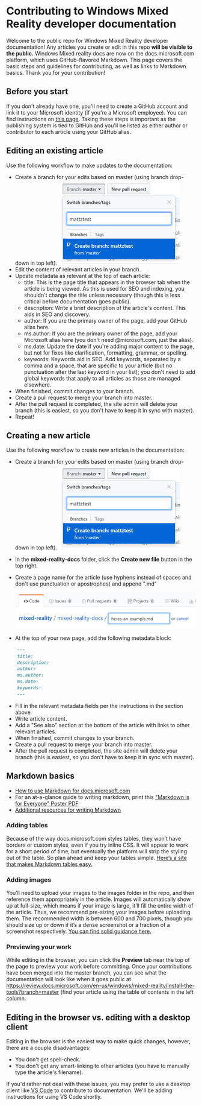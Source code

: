 # Contributing to Windows Mixed Reality developer documentation

Welcome to the public repo for Windows Mixed Reality developer documentation! Any articles you create or edit in this repo **will be visible to the public.** Windows Mixed reality docs are now on the docs.microsoft.com platform, which uses GitHub-flavored Markdown. This page covers the basic steps and guidelines for contributing, as well as links to Markdown basics. Thank you for your contribution! 

## Before you start 

If you don't already have one, you'll need to create a GitHub account and link it to your Microsoft identity (if you're a Microsoft employee). You can find instructions on [this page](https://docs.microsoft.com/en-us/contribute/help-crr/help-content/contribute/contribute-get-started-setup-github). Taking these steps is important as the publishing system is tied to GitHub and you'll be listed as either author or contributor to each article using your GitHub alias.

## Editing an existing article

Use the following workflow to make updates to the documentation:
* Create a branch for your edits based on master (using branch drop-down in top left).
  ![Create a new branch based on master.](images/newbranch.png)
* Edit the content of relevant articles in your branch.
* Update metadata as relevant at the top of each article:
    * title: This is the page title that appears in the browser tab when the article is being viewed. As this is used for SEO and indexing, you shouldn't change the title unless necessary (though this is less critical before documentation goes public).
    * description: Write a brief description of the article's content. This aids in SEO and discovery.
    * author: If you are the primary owner of the page, add your GitHub alias here.
    * ms.author: If you are the primary owner of the page, add your Microsoft alias here (you don't need @microsoft.com, just the alias).
    * ms.date: Update the date if you're adding major content to the page, but not for fixes like clarification, formatting, grammar, or spelling.
    * keywords: Keywords aid in SEO. Add keywords, separated by a comma and a space, that are specific to your article (but no punctuation after the last keyword in your list); you don't need to add global keywords that apply to all articles as those are managed elsewhere. 
* When finished, commit changes to your branch.
* Create a pull request to merge your branch into master.
* After the pull request is completed, the site admin will delete your branch (this is easiest, so you don't have to keep it in sync with master).
* Repeat!

## Creating a new article

Use the following workflow to create new articles in the documentation:
* Create a branch for your edits based on master (using branch drop-down in top left).
  ![Create a new branch based on master.](images/newbranch.png)
* In the **mixed-reality-docs** folder, click the **Create new file** button in the top right.
* Create a page name for the article (use hyphens instead of spaces and don't use punctuation or apostrophes) and append ".md"

  ![Name your new page.](images/newpagetitle.PNG)
* At the top of your new page, add the following metadata block:
```md
    ---
    title: 
    description: 
    author: 
    ms.author: 
    ms.date: 
    keywords: 
    ---
```

* Fill in the relevant metadata fields per the instructions in the section above.
* Write article content.
* Add a "See also" section at the bottom of the article with links to other relevant articles.
* When finished, commit changes to your branch.
* Create a pull request to merge your branch into master.
* After the pull request is completed, the site admin will delete your branch (this is easiest, so you don't have to keep it in sync with master).

## Markdown basics
* [How to use Markdown for docs.microsoft.com](https://docs.microsoft.com/en-us/contribute/help-crr/help-content/contribute/contribute-how-to-write-use-markdown)
* For an at-a-glance guide to writing markdown, print this ["Markdown is for Everyone" Poster PDF](images/DocsMarkdownPoster.pdf)
* [Additional resources for writing Markdown](https://review.docs.microsoft.com/en-us/windows-authoring-guide/writing-guidance/writing-markdown?branch=master)

### Adding tables
Because of the way docs.microsoft.com styles tables, they won’t have borders or custom styles, even if you try inline CSS. It will appear to work for a short period of time, but eventually the platform will strip the styling out of the table. So plan ahead and keep your tables simple. [Here’s a site that makes Markdown tables easy.](http://www.tablesgenerator.com/markdown_tables)

### Adding images
You’ll need to upload your images to the images folder in the repo, and then reference them appropriately in the article. Images will automatically show up at full-size, which means if your image is large, it’ll fill the entire width of the article. Thus, we recommend pre-sizing your images before uploading them. The recommended width is between 600 and 700 pixels, though you should size up or down if it’s a dense screenshot or a fraction of a screenshot respectively. [You can find solid guidance here.](https://review.docs.microsoft.com/en-us/help/style/style-how-to-visuals-static-art-types?branch=master)

### Previewing your work
While editing in the browser, you can click the **Preview** tab near the top of the page to preview your work before committing. Once your contributions have been merged into the master branch, you can see what the documentation will look like when it goes public at https://review.docs.microsoft.com/en-us/windows/mixed-reality/install-the-tools?branch=master (find your article using the table of contents in the left column.

## Editing in the browser vs. editing with a desktop client

Editing in the browser is the easiest way to make quick changes, however, there are a couple disadvantages:
* You don't get spell-check.
* You don't get any smart-linking to other articles (you have to manually type the article's filename).

If you'd rather not deal with these issues, you may prefer to use a desktop client like [VS Code](https://code.visualstudio.com/) to contribute to documentation. We'll be adding instructions for using VS Code shortly.


